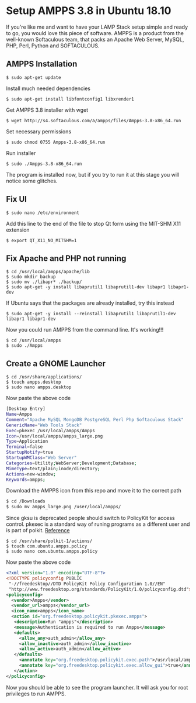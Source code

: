 # Setup AMPPS 3.8 in Ubuntu 18.10
If you're like me and want to have your LAMP Stack setup simple and ready to go, you would love this piece of software. AMPPS is a product from the well-known Softaculous team, that packs an Apache Web Server, MySQL, PHP, Perl, Python and SOFTACULOUS.

## AMPPS Installation
```console
$ sudo apt-get update
```
Install much needed dependencies
```console
$ sudo apt-get install libfontconfig1 libxrender1
```
Get AMPPS 3.8 installer with wget
```console
$ wget http://s4.softaculous.com/a/ampps/files/Ampps-3.8-x86_64.run
```
Set necessary permissions
```console
$ sudo chmod 0755 Ampps-3.8-x86_64.run
```
Run installer
```console
$ sudo ./Ampps-3.8-x86_64.run
```

The program is installed now, but if you try to run it at this stage you will notice some glitches.

## Fix UI

```console
$ sudo nano /etc/environment
```

Add this line to the end of the file to stop Qt form using the MIT-SHM X11 extension
```console
$ export QT_X11_NO_MITSHM=1
```

## Fix Apache and PHP not running

```console
$ cd /usr/local/ampps/apache/lib
$ sudo mkdir backup
$ sudo mv ./libapr* ./backup/
$ sudo apt-get -y install libaprutil1 libaprutil1-dev libapr1 libapr1-dev
```

If Ubuntu says that the packages are already installed, try this instead

```console
$ sudo apt-get -y install --reinstall libaprutil1 libaprutil1-dev libapr1 libapr1-dev
```

Now you could run AMPPS from the command line. It's working!!!

```console
$ cd /usr/local/ampps
$ sudo ./Ampps
```

## Create a GNOME Launcher

```console
$ cd /usr/share/applications/
$ touch ampps.desktop
$ sudo nano ampps.desktop
```
Now paste the above code
```bash
[Desktop Entry]
Name=Ampps
Comment="Apache MySQL MongoDB PostgreSQL Perl Php Softaculous Stack"
GenericName="Web Tools Stack"
Exec=pkexec /usr/local/ampps/Ampps
Icon=/usr/local/ampps/ampps_large.png
Type=Application
Terminal=false
StartupNotify=true
StartupWMClass="Web Server"
Categories=Utility;WebServer;Development;Database;
MimeType=text/plain;inode/directory;
Actions=new-window;
Keywords=ampps;
```
Download the AMPPS icon from this repo and move it to the correct path
```bash
$ cd /Downloads
$ sudo mv ampps_large.png /user/local/ampps/
```

Since gksu is deprecated people should switch to PolicyKit for access control. pkexec is a standard way of runing programs as a different user and is part of polkit. [Reference](https://forum.xfce.org/viewtopic.php?id=12348)

```console
$ cd /usr/share/polkit-1/actions/
$ touch com.ubuntu.ampps.policy
$ sudo nano com.ubuntu.ampps.policy
```
Now paste the above code

```xml
<?xml version="1.0" encoding="UTF-8"?>
<!DOCTYPE policyconfig PUBLIC
 "-//freedesktop//DTD PolicyKit Policy Configuration 1.0//EN"
 "http://www.freedesktop.org/standards/PolicyKit/1.0/policyconfig.dtd">
<policyconfig>
  <vendor>Ampps</vendor>
  <vendor_url>ampps</vendor_url>
  <icon_name>ampps</icon_name>
  <action id="org.freedesktop.policykit.pkexec.ampps">
   <description>Run "ampps"</description>
   <message>Authentication is required to run Ampps</message>
   <defaults>
     <allow_any>auth_admin</allow_any>
     <allow_inactive>auth_admin</allow_inactive>
     <allow_active>auth_admin</allow_active>
   </defaults>
     <annotate key="org.freedesktop.policykit.exec.path">/usr/local/ampps/Ampps</annotate>
     <annotate key="org.freedesktop.policykit.exec.allow_gui">true</annotate>
   </action>
</policyconfig>
```
Now you should be able to see the program launcher. It will ask you for root privileges to run AMPPS.
